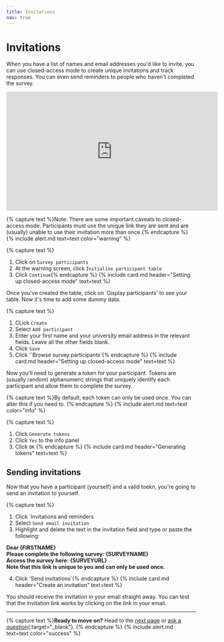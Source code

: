 ```yaml
---
title: Invitations
nav: true
---
```


# Invitations

When you have a list of names and email addresses you'd like to invite, you can use closed-access mode to create unique invitations and track responses.  You can even send reminders to people who haven't completed the survey.

<iframe width="560" height="315" src="https://www.youtube.com/embed/G45Ou4w_QZQ" frameborder="0" allow="accelerometer; autoplay; encrypted-media; gyroscope; picture-in-picture" allowfullscreen></iframe>

{% capture text %}Note: There are some important caveats to closed-access mode. Participants must use the unique link they are sent and are (usually) unable to use their invitation more than once.{% endcapture %}
{% include alert.md text=text color="warning" %}

{% capture text %}
1. Click on `Survey participants`
2. At the warning screen, click `Initialise participant table`
3. Click `Continue`{% endcapture %}
{% include card.md header="Setting up closed-access mode" text=text %}

Once you've created the table, click on `Display participants' to see your table. Now it's time to add some dummy data. 

{% capture text %}
1. CLick `Create`
2. Select `Add participant`
3. Enter your first name and your university email address in the relevant fields. Leave all the other fields blank. 
4. Click `Save`
5. Click '`Browse survey participants'{% endcapture %}
{% include card.md header="Setting up closed-access mode" text=text %}

Now you'll need to generate a token for your participant. Tokens are (usually random) alphanumeric strings that uniquely identify each participant and allow them to complete the survey.

{% capture text %}By default, each token can only be used once. You can alter this if you need to. {% endcapture %}
{% include alert.md text=text color="info" %}

{% capture text %}
1. Click `Generate tokens`
2. Click `Yes` to the info panel
3. Click `OK` {% endcapture %}
{% include card.md header="Generating tokens" text=text %}

## Sending invitations

Now that you have a participant (yourself) and a valid toekn, you're going to send an invitation to yourself. 

{% capture text %}
1. Click `Invitations and reminders
2. Select `Send email invitation`
3. Highlight and delete the text in the invitation field and type or paste the following: 

**Dear {FIRSTNAME}**  
**Please complete the following survey: {SURVEYNAME}**  
**Access the survey here: {SURVEYURL}**  
**Note that this link is unique to you and can only be used once.**  

4. Click 'Send invitations`{% endcapture %}
{% include card.md header="Create an invitation" text=text %}

You should receive the invitation in your email straight away. You can test that the invitation link works by clicking on the link in your email.

---

{% capture text %}**Ready to move on?** Head to the [next page](8-resources.html) or [ask a question](https://griffithu.padlet.org/y_banens1/gli5hpobgpzwcuym){:target="_blank"}. {% endcapture %}
{% include alert.md text=text color="success" %}

